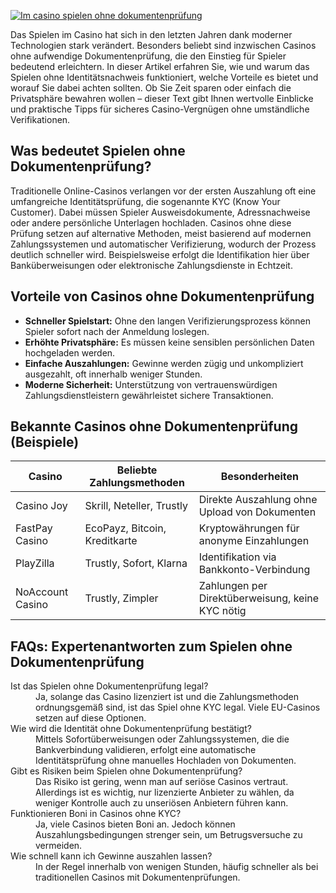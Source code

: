 [![Im casino spielen ohne dokumentenprüfung](https://123-caf.pages.dev/gitsignup.png)](https://vrmoo.ru/Bt82HjjY)

<p>Das Spielen im Casino hat sich in den letzten Jahren dank moderner Technologien stark verändert. Besonders beliebt sind inzwischen Casinos ohne aufwendige Dokumentenprüfung, die den Einstieg für Spieler bedeutend erleichtern. In dieser Artikel erfahren Sie, wie und warum das Spielen ohne Identitätsnachweis funktioniert, welche Vorteile es bietet und worauf Sie dabei achten sollten. Ob Sie Zeit sparen oder einfach die Privatsphäre bewahren wollen – dieser Text gibt Ihnen wertvolle Einblicke und praktische Tipps für sicheres Casino-Vergnügen ohne umständliche Verifikationen.</p>  <h2>Was bedeutet Spielen ohne Dokumentenprüfung?</h2> <p>Traditionelle Online-Casinos verlangen vor der ersten Auszahlung oft eine umfangreiche Identitätsprüfung, die sogenannte KYC (Know Your Customer). Dabei müssen Spieler Ausweisdokumente, Adressnachweise oder andere persönliche Unterlagen hochladen. Casinos ohne diese Prüfung setzen auf alternative Methoden, meist basierend auf modernen Zahlungssystemen und automatischer Verifizierung, wodurch der Prozess deutlich schneller wird. Beispielsweise erfolgt die Identifikation hier über Banküberweisungen oder elektronische Zahlungsdienste in Echtzeit.</p>  <h2>Vorteile von Casinos ohne Dokumentenprüfung</h2> <ul>   <li><strong>Schneller Spielstart:</strong> Ohne den langen Verifizierungsprozess können Spieler sofort nach der Anmeldung loslegen.</li>   <li><strong>Erhöhte Privatsphäre:</strong> Es müssen keine sensiblen persönlichen Daten hochgeladen werden.</li>   <li><strong>Einfache Auszahlungen:</strong> Gewinne werden zügig und unkompliziert ausgezahlt, oft innerhalb weniger Stunden.</li>   <li><strong>Moderne Sicherheit:</strong> Unterstützung von vertrauenswürdigen Zahlungsdienstleistern gewährleistet sichere Transaktionen.</li> </ul>  <h2>Bekannte Casinos ohne Dokumentenprüfung (Beispiele)</h2> <table>   <thead>     <tr>       <th>Casino</th>       <th>Beliebte Zahlungsmethoden</th>       <th>Besonderheiten</th>     </tr>   </thead>   <tbody>     <tr>       <td>Casino Joy</td>       <td>Skrill, Neteller, Trustly</td>       <td>Direkte Auszahlung ohne Upload von Dokumenten</td>     </tr>     <tr>       <td>FastPay Casino</td>       <td>EcoPayz, Bitcoin, Kreditkarte</td>       <td>Kryptowährungen für anonyme Einzahlungen</td>     </tr>     <tr>       <td>PlayZilla</td>       <td>Trustly, Sofort, Klarna</td>       <td>Identifikation via Bankkonto-Verbindung</td>     </tr>     <tr>       <td>NoAccount Casino</td>       <td>Trustly, Zimpler</td>       <td>Zahlungen per Direktüberweisung, keine KYC nötig</td>     </tr>   </tbody> </table>  <h2>FAQs: Expertenantworten zum Spielen ohne Dokumentenprüfung</h2> <dl>   <dt>Ist das Spielen ohne Dokumentenprüfung legal?</dt>   <dd>Ja, solange das Casino lizenziert ist und die Zahlungsmethoden ordnungsgemäß sind, ist das Spiel ohne KYC legal. Viele EU-Casinos setzen auf diese Optionen.</dd>    <dt>Wie wird die Identität ohne Dokumentenprüfung bestätigt?</dt>   <dd>Mittels Sofortüberweisungen oder Zahlungssystemen, die die Bankverbindung validieren, erfolgt eine automatische Identitätsprüfung ohne manuelles Hochladen von Dokumenten.</dd>    <dt>Gibt es Risiken beim Spielen ohne Dokumentenprüfung?</dt>   <dd>Das Risiko ist gering, wenn man auf seriöse Casinos vertraut. Allerdings ist es wichtig, nur lizenzierte Anbieter zu wählen, da weniger Kontrolle auch zu unseriösen Anbietern führen kann.</dd>    <dt>Funktionieren Boni in Casinos ohne KYC?</dt>   <dd>Ja, viele Casinos bieten Boni an. Jedoch können Auszahlungsbedingungen strenger sein, um Betrugsversuche zu vermeiden.</dd>    <dt>Wie schnell kann ich Gewinne auszahlen lassen?</dt>   <dd>In der Regel innerhalb von wenigen Stunden, häufig schneller als bei traditionellen Casinos mit Dokumentenprüfungen.</dd> </dl>